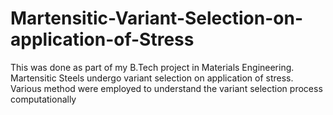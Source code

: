 # Martensitic-Variant-Selection-on-application-of-Stress
This was done as part of my B.Tech project in Materials Engineering.
Martensitic Steels undergo variant selection on application of stress.
Various method were employed to understand the variant selection process computationally
